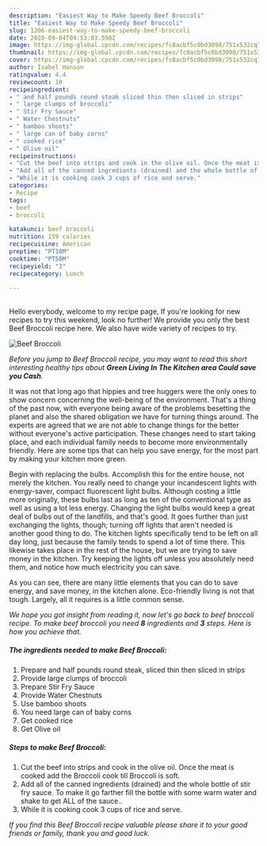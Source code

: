 ```yaml
---
description: "Easiest Way to Make Speedy Beef Broccoli"
title: "Easiest Way to Make Speedy Beef Broccoli"
slug: 1206-easiest-way-to-make-speedy-beef-broccoli
date: 2020-09-04T04:53:03.598Z
image: https://img-global.cpcdn.com/recipes/fc8acbf5c0bd3098/751x532cq70/beef-broccoli-recipe-main-photo.jpg
thumbnail: https://img-global.cpcdn.com/recipes/fc8acbf5c0bd3098/751x532cq70/beef-broccoli-recipe-main-photo.jpg
cover: https://img-global.cpcdn.com/recipes/fc8acbf5c0bd3098/751x532cq70/beef-broccoli-recipe-main-photo.jpg
author: Isabel Hanson
ratingvalue: 4.4
reviewcount: 10
recipeingredient:
- " and half pounds round steak sliced thin then sliced in strips"
- " large clumps of broccoli"
- " Stir Fry Sauce"
- " Water Chestnuts"
- " bamboo shoots"
- " large can of baby corns"
- " cooked rice"
- " Olive oil"
recipeinstructions:
- "Cut the beef into strips and cook in the olive oil. Once the meat is cooked add the Broccoli cook till Broccoli is soft."
- "Add all of the canned ingredients (drained) and the whole bottle of stir fry sauce. To make it go farther fill the bottle with some warm water and shake to get ALL of the sauce.."
- "While it is cooking cook 3 cups of rice and serve."
categories:
- Recipe
tags:
- beef
- broccoli

katakunci: beef broccoli 
nutrition: 159 calories
recipecuisine: American
preptime: "PT18M"
cooktime: "PT50M"
recipeyield: "3"
recipecategory: Lunch

---
```

<br>
Hello everybody, welcome to my recipe page, If you're looking for new recipes to try this weekend, look no further! We provide you only the best Beef Broccoli recipe here. We also have wide variety of recipes to try.
<br>


![Beef Broccoli](https://img-global.cpcdn.com/recipes/fc8acbf5c0bd3098/751x532cq70/beef-broccoli-recipe-main-photo.jpg)

<i>Before you jump to Beef Broccoli recipe, you may want to read this short interesting healthy tips about 
<strong>Green Living In The Kitchen area Could save you Cash</strong>.</i>
</br>

It was not that long ago that hippies and tree huggers were the only ones to show concern concerning the well-being of the environment. That's a thing of the past now, with everyone being aware of the problems besetting the planet and also the shared obligation we have for turning things around. The experts are agreed that we are not able to change things for the better without everyone's active participation. These changes need to start taking place, and each individual family needs to become more environmentally friendly. Here are some tips that can help you save energy, for the most part by making your kitchen more green.

Begin with replacing the bulbs. Accomplish this for the entire house, not merely the kitchen. You really need to change your incandescent lights with energy-saver, compact fluorescent light bulbs. Although costing a little more originally, these bulbs last as long as ten of the conventional type as well as using a lot less energy. Changing the light bulbs would keep a great deal of bulbs out of the landfills, and that's good. It goes further than just exchanging the lights, though; turning off lights that aren't needed is another good thing to do. The kitchen lights specifically tend to be left on all day long, just because the family tends to spend a lot of time there. This likewise takes place in the rest of the house, but we are trying to save money in the kitchen. Try keeping the lights off unless you absolutely need them, and notice how much electricity you can save.

As you can see, there are many little elements that you can do to save energy, and save money, in the kitchen alone. Eco-friendly living is not that tough. Largely, all it requires is a little common sense.


<i>We hope you got insight from reading it, now let's go back to beef broccoli recipe. To make beef broccoli you need <strong>8</strong> ingredients and <strong>3</strong> steps. Here is how you achieve that.
</i>

##### The ingredients needed to make Beef Broccoli:

1. Prepare  and half pounds round steak, sliced thin then sliced in strips
1. Provide  large clumps of broccoli
1. Prepare  Stir Fry Sauce
1. Provide  Water Chestnuts
1. Use  bamboo shoots
1. You need  large can of baby corns
1. Get  cooked rice
1. Get  Olive oil


##### Steps to make Beef Broccoli:

1. Cut the beef into strips and cook in the olive oil. Once the meat is cooked add the Broccoli cook till Broccoli is soft.
1. Add all of the canned ingredients (drained) and the whole bottle of stir fry sauce. To make it go farther fill the bottle with some warm water and shake to get ALL of the sauce..
1. While it is cooking cook 3 cups of rice and serve.


<i>If you find this Beef Broccoli recipe valuable please share it to your good friends or family, thank you and good luck.</i>
